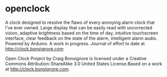 openclock
=========

A clock designed to resolve the flaws of every annoying alarm clock that I've ever owned. Large display that can be easily read with uncorrected vision, adaptive brightness based on the time of day, intuitive touchscreen interface, clear feedback on the state of the alarm, intelligent alarm audio. Powered by Arduino. A work in progress. Journal of effort to date at http://clock.bonsignore.com

Open Clock Project by Craig Bonsignore is licensed under a Creative Commons Attribution-ShareAlike 3.0 United States License.Based on a work at http://clock.bonsignore.com.
